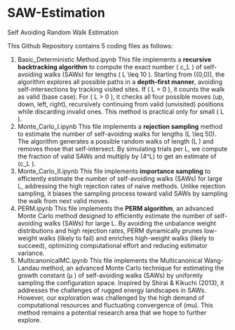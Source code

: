 # SAW-Estimation
Self Avoiding Random Walk Estimation

This Github Repository contains 5 coding files as follows:
1. Basic_Deterministic Method.ipynb
 This file implements a **recursive backtracking algorithm** to compute the exact number \( c_L \) of self-avoiding walks (SAWs) for lengths \( L \leq 10 \). Starting from \((0,0)\), the algorithm explores all possible paths in a **depth-first manner**, avoiding self-intersections by tracking visited sites. If \( L = 0 \), it counts the walk as valid (base case). For \( L > 0 \), it checks all four possible moves (up, down, left, right), recursively continuing from valid (unvisited) positions while discarding invalid ones. This method is practical only for small \( L \).  
2. Monte_Carlo_I.ipynb
   This file implements a **rejection sampling** method to estimate the number of self-avoiding walks for lengths \(L \leq 50)\. The algorithm generates a possible random walks of length \(L \) and removes those that self-intersect. By simulating trials per L, we compute the fraction of valid SAWs and multiply by \(4^L\) to get an estimate of \(c_L \).
3. Monte_Carlo_II.ipynb
   This file implements **importance sampling** to efficiently estimate the number of self-avoiding walks (SAWs) for large L, addressing the high rejection rates of naive methods. Unlike rejection sampling, it biases the sampling process toward valid SAWs by sampling the walk from next valid moves. 
4. PERM.ipynb
   This file implements the **PERM algorithm**, an advanced Monte Carlo method designed to efficiently estimate the number of self-avoiding walks (SAWs) for large 
L. By avoiding the unbalance weight distributions and high rejection rates, PERM dynamically prunes low-weight walks (likely to fail) and enriches high-weight walks (likely to succeed), optimizing computational effort and reducing estimator variance.
5. MulticanonicalMC.ipynb
   This file implements the Multicanonical Wang-Landau method, an advanced Monte Carlo technique for estimating the growth constant \(μ \) of self-avoiding walks (SAWs) by uniformly sampling the configuration space. Inspired by Shirai & Kikuchi (2013), it addresses the challenges of rugged energy landscapes in SAWs. However, our exploration was challenged by the high demand of computational resources and fluctuating convergence of \(mu\). This method remains a potential research area that we hope to further explore.
